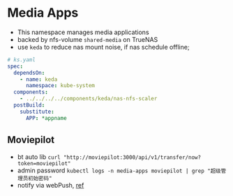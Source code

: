 # Media Apps

- This namespace manages media applications
- backed by nfs-volume `shared-media` on TrueNAS
- use `keda` to reduce nas mount noise, if nas schedule offline;

```yaml
# ks.yaml
spec:
  dependsOn:
    - name: keda
      namespace: kube-system
  components:
    - ../../../../components/keda/nas-nfs-scaler
  postBuild:
    substitute:
      APP: *appname
```

## Moviepilot

- bt auto lib
  `curl "http://moviepilot:3000/api/v1/transfer/now?token=moviepilot"`
- admin password
  `kubectl logs -n media-apps moviepilot | grep "超级管理员初始密码"`
- notify via webPush, [ref](https://wiki.movie-pilot.org/zh/notification)
